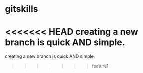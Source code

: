 # gitskills
<<<<<<< HEAD
creating a new branch is quick AND simple.
=======
creating a new branch is quick AND simple.
>>>>>>> feature1
